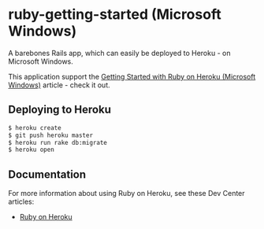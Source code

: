 # ruby-getting-started (Microsoft Windows)

A barebones Rails app, which can easily be deployed to Heroku - on Microsoft Windows.

This application support the [Getting Started with Ruby on Heroku (Microsoft Windows)](https://devcenter.heroku.com/articles/getting-started-with-jruby) article - check it out.

## Deploying to Heroku

```sh
$ heroku create
$ git push heroku master
$ heroku run rake db:migrate
$ heroku open
```

## Documentation

For more information about using Ruby on Heroku, see these Dev Center articles:

- [Ruby on Heroku](https://devcenter.heroku.com/categories/ruby)

